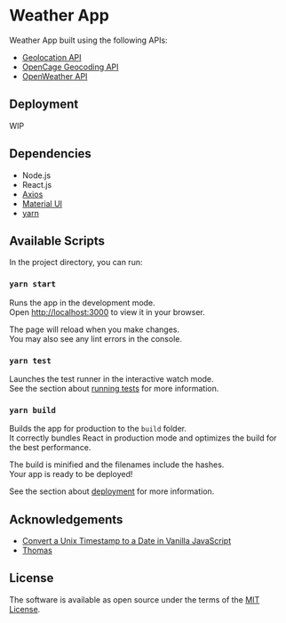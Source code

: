 # Weather App

Weather App built using the following APIs:
- [Geolocation API](https://developer.mozilla.org/en-US/docs/Web/API/Geolocation_API)
- [OpenCage Geocoding API](https://opencagedata.com/)
- [OpenWeather API](https://openweathermap.org/api)

## Deployment

WIP

## Dependencies

- Node.js
- React.js
- [Axios](https://axios-http.com/)
- [Material UI](https://mui.com/)
- [yarn](https://classic.yarnpkg.com/en/)

## Available Scripts

In the project directory, you can run:

### `yarn start`

Runs the app in the development mode.\
Open [http://localhost:3000](http://localhost:3000) to view it in your browser.

The page will reload when you make changes.\
You may also see any lint errors in the console.

### `yarn test`

Launches the test runner in the interactive watch mode.\
See the section about [running tests](https://facebook.github.io/create-react-app/docs/running-tests) for more information.

### `yarn build`

Builds the app for production to the `build` folder.\
It correctly bundles React in production mode and optimizes the build for the best performance.

The build is minified and the filenames include the hashes.\
Your app is ready to be deployed!

See the section about [deployment](https://facebook.github.io/create-react-app/docs/deployment) for more information.

## Acknowledgements

- [Convert a Unix Timestamp to a Date in Vanilla JavaScript](https://coderrocketfuel.com/article/convert-a-unix-timestamp-to-a-date-in-vanilla-javascript)
- [Thomas](https://github.com/tochman)

## License

The software is available as open source under the terms of the [MIT License](https://opensource.org/licenses/MIT).
